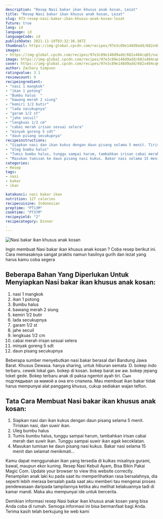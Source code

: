 ```yaml
---
description: "Resep Nasi bakar ikan khusus anak kosan, Lezat"
title: "Resep Nasi bakar ikan khusus anak kosan, Lezat"
slug: 973-resep-nasi-bakar-ikan-khusus-anak-kosan-lezat
future: true
lang: id
language: id
languageCode: id
publishDate: 2021-11-19T03:32:36.387Z 
thumbnail: https://img-global.cpcdn.com/recipes/97e3c89e148d9add/682x484cq65/nasi-bakar-ikan-khusus-anak-kosan-foto-resep-utama.png
images:
- https://img-global.cpcdn.com/recipes/97e3c89e148d9add/682x484cq65/nasi-bakar-ikan-khusus-anak-kosan-foto-resep-utama.png
image: https://img-global.cpcdn.com/recipes/97e3c89e148d9add/682x484cq65/nasi-bakar-ikan-khusus-anak-kosan-foto-resep-utama.png
cover: https://img-global.cpcdn.com/recipes/97e3c89e148d9add/682x484cq65/nasi-bakar-ikan-khusus-anak-kosan-foto-resep-utama.png
author: Zachary Simpson
ratingvalue: 3.1
reviewcount: 9
recipeingredient:
- "nasi 1 mangkok"
- "ikan 1 potong"
- "Bumbu halus  "
- "bawang merah 2 siung"
- "kemiri 1/2 butir"
- "lada secukupnya"
- "garam 1/2 st"
- "jahe secuil"
- "lengkuas 1/2 cm"
- "cabai merah irisan sesuai selera"
- "minyak goreng 5 sdt"
- "daun pisang secukupnya"
recipeinstructions:
- "Siapkan nasi dan ikan kukus dengan daun pisang selama 5 menit. Tiriskan nasi, dan suwir ikan."
- "Uleg bumbu halus"
- "Tumis bumbu halus, tunggu sampai harum, tambahkan irisan cabai merah dan suwir ikan. Tunggu sampai suwir ikan agak kecoklatan."
- "Masukan tumisan ke daun pisang nasi kukus. Bakar nasi selama 15 menit dan selamat menikmati..."
categories:
- Resep
tags:
- nasi
- bakar
- ikan

katakunci: nasi bakar ikan 
nutrition: 127 calories
recipecuisine: Indonesian
preptime: "PT13M"
cooktime: "PT37M"
recipeyield: "2"
recipecategory: Dinner
. 
---
```



![Nasi bakar ikan khusus anak kosan](https://img-global.cpcdn.com/recipes/97e3c89e148d9add/682x484cq65/nasi-bakar-ikan-khusus-anak-kosan-foto-resep-utama.png)

Ingin membuat Nasi bakar ikan khusus anak kosan ? Coba resep berikut ini. Cara memasaknya sangat praktis namun hasilnya gurih dan lezat yang harus kamu coba segera

<!--inarticleads1-->

## Beberapa Bahan Yang Diperlukan Untuk Menyiapkan Nasi bakar ikan khusus anak kosan:

1. nasi 1 mangkok
1. ikan 1 potong
1. Bumbu halus  
1. bawang merah 2 siung
1. kemiri 1/2 butir
1. lada secukupnya
1. garam 1/2 st
1. jahe secuil
1. lengkuas 1/2 cm
1. cabai merah irisan sesuai selera
1. minyak goreng 5 sdt
1. daun pisang secukupnya

Beberapa sumber menyebutkan nasi bakar berasal dari Bandung Jawa Barat. Khusus Dewasa. hanya sharing, untuk hiburan semata :D. bokep indo terbaru. cewek lokal gan. bokep di kosan. bokep barat aw aw. bokep jepang toket gede. Bokep terbaru anak di paksa ngentot ayah tiri. Сын подглядывал за мамой а она его спалила. Mau membuat ikan bakar tidak harus mempunyai alat panggang khusus, cukup sediakan wajan teflon. 

<!--inarticleads2-->

## Tata Cara Membuat Nasi bakar ikan khusus anak kosan:

1. Siapkan nasi dan ikan kukus dengan daun pisang selama 5 menit. Tiriskan nasi, dan suwir ikan.
1. Uleg bumbu halus
1. Tumis bumbu halus, tunggu sampai harum, tambahkan irisan cabai merah dan suwir ikan. Tunggu sampai suwir ikan agak kecoklatan.
1. Masukan tumisan ke daun pisang nasi kukus. Bakar nasi selama 15 menit dan selamat menikmati...


Kamu dapat menggunakan ikan yang tersedia di kulkas misalnya gurami, bawal, maupun ekor kuning. Resep Nasi Kebuli Ayam, Bisa Bikin Pakai Magic Com. Update your browser to view this website correctly. Penampilan anak laki ku pada saat itu memperlihatkan rasa bersalahnya, dia seperti lebih merasa bersalah pada saat aku memberi tau mengenai proses pendewasaan daripada tampilannya ketika aku melihat kelakuannya tadi di kamar mandi. Maka aku mempunyai ide untuk bercerita. 

Demikian informasi  resep Nasi bakar ikan khusus anak kosan   yang bisa Anda coba di rumah. Semoga informasi ini bisa bermanfaat bagi Anda. Terima kasih telah berkujung ke web kami
